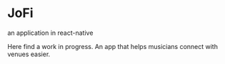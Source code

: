# JoFi
an application in react-native

Here find a work in progress. An app that helps musicians connect with venues easier. 
